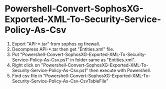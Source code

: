 # Powershell-Convert-SophosXG-Exported-XML-To-Security-Service-Policy-As-Csv

1. Export "API-*.tar" from sophos xg firewall.
2. Decompress API-*.tar then get "Entities.xml" file.
3. Put "Powershell-Convert-SophosXG-Exported-XML-To-Security-Service-Policy-As-Csv.ps1" in folder same as "Entities.xml".
4. Right click on "Powershell-Convert-SophosXG-Exported-XML-To-Security-Service-Policy-As-Csv.ps1" then execute with Powershell.
5. Find csv file in "Powershell-Convert-SophosXG-Exported-XML-To-Security-Service-Policy-As-Csv-CsvTableFile" 
